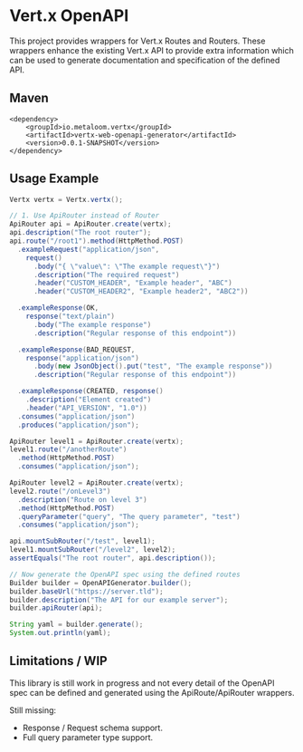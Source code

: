 # Vert.x OpenAPI

This project provides wrappers for Vert.x Routes and Routers. These wrappers enhance the existing Vert.x API to provide extra information which can be used to generate documentation and specification of the defined API.

## Maven

```
<dependency>
    <groupId>io.metaloom.vertx</groupId>
    <artifactId>vertx-web-openapi-generator</artifactId>
    <version>0.0.1-SNAPSHOT</version>
</dependency>
```

## Usage Example

```java
Vertx vertx = Vertx.vertx();

// 1. Use ApiRouter instead of Router
ApiRouter api = ApiRouter.create(vertx);
api.description("The root router");
api.route("/root1").method(HttpMethod.POST)
  .exampleRequest("application/json",
    request()
      .body("{ \"value\": \"The example request\"}")
      .description("The required request")
      .header("CUSTOM_HEADER", "Example header", "ABC")
      .header("CUSTOM_HEADER2", "Example header2", "ABC2"))

  .exampleResponse(OK,
    response("text/plain")
      .body("The example response")
      .description("Regular response of this endpoint"))

  .exampleResponse(BAD_REQUEST,
    response("application/json")
      .body(new JsonObject().put("test", "The example response"))
      .description("Regular response of this endpoint"))

  .exampleResponse(CREATED, response()
    .description("Element created")
    .header("API_VERSION", "1.0"))
  .consumes("application/json")
  .produces("application/json");

ApiRouter level1 = ApiRouter.create(vertx);
level1.route("/anotherRoute")
  .method(HttpMethod.POST)
  .consumes("application/json");

ApiRouter level2 = ApiRouter.create(vertx);
level2.route("/onLevel3")
  .description("Route on level 3")
  .method(HttpMethod.POST)
  .queryParameter("query", "The query parameter", "test")
  .consumes("application/json");

api.mountSubRouter("/test", level1);
level1.mountSubRouter("/level2", level2);
assertEquals("The root router", api.description());

// Now generate the OpenAPI spec using the defined routes
Builder builder = OpenAPIGenerator.builder();
builder.baseUrl("https://server.tld");
builder.description("The API for our example server");
builder.apiRouter(api);

String yaml = builder.generate();
System.out.println(yaml);

```

## Limitations / WIP

This library is still work in progress and not every detail of the OpenAPI spec can be defined and generated using the ApiRoute/ApiRouter wrappers.

Still missing:

* Response / Request schema support.
* Full query parameter type support.


